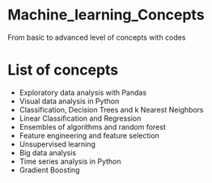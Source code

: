 # Machine_learning_Concepts

From basic to advanced level of concepts with codes

# List of concepts

- Exploratory data analysis with Pandas
- Visual data analysis in Python
- Classification, Decision Trees and k Nearest Neighbors
- Linear Classification and Regression
- Ensembles of algorithms and random forest
- Feature engineering and feature selection
-  Unsupervised learning
- Big data analysis
- Time series analysis in Python
- Gradient Boosting
